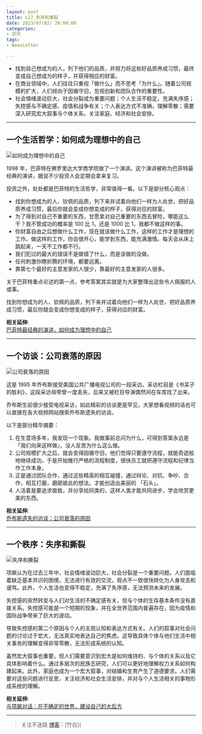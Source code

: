 ```yaml
---
layout: post
title: L27_失序和撕裂
date: 2023/07/02/ 20:00:00
categories:
- 资讯
tags:
- NewsLetter

---
```


- 找到自己想成为的人，列下他们的品质，并努力将这些好品质养成习惯，最终变成自己想成为的样子，并获得相应的财富。
- 在商业领域中，人们往往只重视「做什么」而不思考「为什么」。随着公司规模的扩大，人们倾向于因循守旧，忽视创新和团队合作的重要性。
- 社会情绪波动巨大，社会分裂成为重要问题；个人生活不稳定，充满失序感；失控感与不确定感、疫情和战争有关；个人表达方式不准确，理解零散；需要深入研究宏大叙事与个体关系，关注家庭、经济和社会安排。

---

## 一个生活哲学：如何成为理想中的自己

![如何成为理想中的自己](https://pics.naaln.com/IOBWQW5PO5EBCz84VOLEGy3Cd7z96C70j93iQI_d4kA.jpeg-basicBlog)

1998 年，巴菲特在佛罗里达大学商学院做了一个演讲。这个演讲被称为巴菲特最经典的演讲，据说不少投资人会定期会拿来复习。

投资之外，处处都是巴菲特的生活哲学，非常值得一看。以下是部分核心观点：

- 找到你想成为的人、钦佩的品质，列下来并试着向他们一样为人处世，把好品质养成习惯，最后你就会变成你想变成的样子，获得对应的财富。
- 为了得到对自己不重要的东西，甘愿拿对自己重要的东西去冒险，哪能这么干？我不管成功的概率是 100 比 1，还是 1000 比 1，我都不做这样的事。
- 你财富自由之后想做什么工作，现在就该做什么工作，这样的工作才是理想的工作。做这样的工作，你会很开心，能学到东西，能充满激情。每天会从床上跳起来，一天不工作都不行。
- 我们犯过的最大的错误不是做错了什么，而是该做的没做。
- 任何刺激你瞎折腾的环境，都要远离。
- 靠第七个最好的主意发家的人很少，靠最好的主意发家的人很多。

关于巴菲特重点论述的第一点，参考答案其实就是为大家整理出这些令人佩服的人或事。

找到你想成为的人、钦佩的品质，列下来并试着向他们一样为人处世，把好品质养成习惯，最后你就会变成你想变成的样子，获得对应的财富。

**相关延伸**:  
[巴菲特最经典的演讲，如何成为理想中的自己](https://ouranswers.zhubai.love/posts/2278444634059726848)

---

## 一个访谈：公司衰落的原因

![公司衰落的原因](https://pics.naaln.com/48b48de7105a5742a6d86f2ce94d6450.jpeg-basicBlog)

这是 1995 年乔布斯接受美国公共广播电视公司的一段采访。采访栏目是《书呆子的胜利》，这段采访母带曾一度丢失，后来又被栏目导演偶然间在车库找了出来。

乔布斯生前很少接受电视采访，如此精彩的访谈更是罕见，大家想看视频的话也可以直接在各大视频网站搜索乔布斯遗失的访谈。

以下是部分精华摘要：

1. 在生意场多年，我发现一个现象。我做事前总问为什么，可得到答案永远是 「我们向来这样做」，没人反思为什么这么做。
2. 公司规模扩大之后，就会变得因循守旧，他们觉得只要遵守流程，就能奇迹般地继续成功，于是开始推行严格的流程制度，很快员工就把遵守流程和纪律当作工作本身。
3. 正是通过团队合作，通过这些精英的相互碰撞，通过辩论、对抗、争吵、合作，相互打磨，磨砺彼此的想法，才能创造出美丽的 「石头」。
4. 人活着是要追求极致，并分享给同类的，这样人类才能共同进步，学会欣赏更美的东西。

**相关延伸**:  
[乔布斯遗失的访谈：公司衰落的原因](https://ouranswers.zhubai.love/posts/2286503713583833088)

---

## 一个秩序：失序和撕裂

![失序和撕裂](https://pics.naaln.com/74.jpeg-basicBlog)

项飙认为在过去三年中，社会情绪波动巨大，社会分裂是一个重要问题。人们面临着缺乏基本共识的困境，无法进行有效的交流，观点不一致很快转化为人身攻击和谩骂。此外，个人生活也变得不稳定，充满了失序感，无法预测未来的发展。

失控感的突然转变与人们对生活的不确定感有关，但与个体的生存基本条件没有直接关系。失控感可能是一个短期的现象，并在全世界范围内普遍存在，因为疫情和国际战争带来了巨大的波动。

导致失控感的第二个原因与个人的主观认知和表达方式有关。人们的叙事对社会问题的讨论过于宏大，无法真实地表达自己的焦虑。这导致具体个体与他们生活中相关事务的理解变得非常零散，无法形成系统的认知。

虽然宏大叙事也重要，但人们需要意识到宏大是如何维持的、与个体的关系以及它具体影响着什么。通过多层次的民族志研究，人们可以更好地理解权力关系如何构建起来。此外，家庭也成为一个宏大叙事，对结婚和生育产生了道德要求。人们需要对这些问题进行反思，关注经济和社会生活安排，并对与个人生活相关的事物形成系统的理解。

**相关延伸**:  
[与项飙对话：在不确定的世界，建设自己的大后方](https://mp.weixin.qq.com/s/Sbby84fxZ7jQVYRo25iJFA)

---

> 关注不迷路 [博客](https://blog.naaln.com/)｜[竹白](
